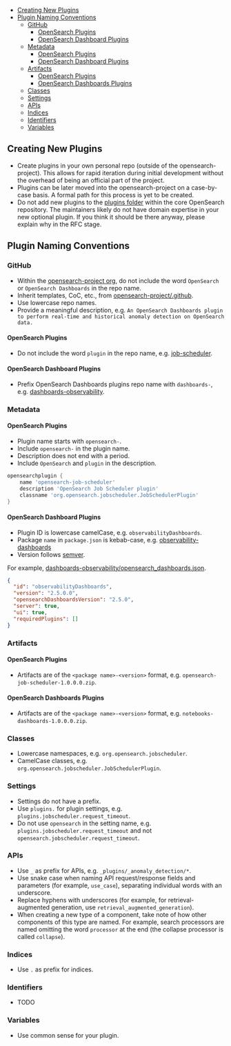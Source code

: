 - [Creating New Plugins](#creating-new-plugins)
- [Plugin Naming Conventions](#plugin-naming-conventions)
  - [GitHub](#github)
    - [OpenSearch Plugins](#opensearch-plugins)
    - [OpenSearch Dashboard Plugins](#opensearch-dashboard-plugins)
  - [Metadata](#metadata)
    - [OpenSearch Plugins](#opensearch-plugins-1)
    - [OpenSearch Dashboard Plugins](#opensearch-dashboard-plugins-1)
  - [Artifacts](#artifacts)
    - [OpenSearch Plugins](#opensearch-plugins-2)
    - [OpenSearch Dashboards Plugins](#opensearch-dashboards-plugins)
  - [Classes](#classes)
  - [Settings](#settings)
  - [APIs](#apis)
  - [Indices](#indices)
  - [Identifiers](#identifiers)
  - [Variables](#variables)

## Creating New Plugins

- Create plugins in your own personal repo (outside of the opensearch-project). This allows for rapid iteration during initial development without the overhead of being an official part of the project.
- Plugins can be later moved into the opensearch-project on a case-by-case basis. A formal path for this process is yet to be created.
- Do not add new plugins to the [plugins folder](https://github.com/opensearch-project/OpenSearch/tree/main/plugins) within the core OpenSearch repository. The maintainers likely do not have domain expertise in your new optional plugin. If you think it should be there anyway, please explain why in the RFC stage.   

## Plugin Naming Conventions

### GitHub

- Within the [opensearch-project org](https://github.com/opensearch-project), do not include the word `OpenSearch` or `OpenSearch Dashboards` in the repo name.
- Inherit templates, CoC, etc., from [opensearch-project/.github](https://github.com/opensearch-project/.github).
- Use lowercase repo names.
- Provide a meaningful description, e.g. `An OpenSearch Dashboards plugin to perform real-time and historical anomaly detection on OpenSearch data.`

#### OpenSearch Plugins

- Do not include the word `plugin` in the repo name, e.g. [job-scheduler](https://github.com/opensearch-project/job-scheduler).

#### OpenSearch Dashboard Plugins

- Prefix OpenSearch Dashboards plugins repo name with `dashboards-`, e.g. [dashboards-observability](https://github.com/opensearch-project/dashboards-observability).

### Metadata

#### OpenSearch Plugins

- Plugin name starts with `opensearch-`.
- Include `opensearch-` in the plugin name.
- Description does not end with a period.
- Include `OpenSearch` and `plugin` in the description.

```groovy
opensearchplugin {
    name 'opensearch-job-scheduler'
    description 'OpenSearch Job Scheduler plugin'
    classname 'org.opensearch.jobscheduler.JobSchedulerPlugin'
}
```

#### OpenSearch Dashboard Plugins

- Plugin ID is lowercase camelCase, e.g. `observabilityDashboards`.
- Package `name` in `package.json` is kebab-case, e.g. [observability-dashboards](https://github.com/opensearch-project/dashboards-observability/blob/2.5/package.json)
- Version follows [semver](https://semver.org/).

For example, [dashboards-observability/opensearch_dashboards.json](https://github.com/opensearch-project/dashboards-observability/blob/2.5/opensearch_dashboards.json).

```json
{
  "id": "observabilityDashboards",
  "version": "2.5.0.0",
  "opensearchDashboardsVersion": "2.5.0",
  "server": true,
  "ui": true,
  "requiredPlugins": []
}
```

### Artifacts

#### OpenSearch Plugins

- Artifacts are of the `<package name>-<version>` format, e.g. `opensearch-job-scheduler-1.0.0.0.zip`.

#### OpenSearch Dashboards Plugins

- Artifacts are of the `<package name>-<version>` format, e.g. `notebooks-dashboards-1.0.0.0.zip`.

### Classes

- Lowercase namespaces, e.g. `org.opensearch.jobscheduler`.
- CamelCase classes, e.g. `org.opensearch.jobscheduler.JobSchedulerPlugin`.

### Settings

- Settings do not have a prefix.
- Use `plugins.` for plugin settings, e.g. `plugins.jobscheduler.request_timeout`.
- Do not use `opensearch` in the setting name, e.g. `plugins.jobscheduler.request_timeout` and not `opensearch.jobscheduler.request_timeout`.

### APIs

- Use `_` as prefix for APIs, e.g. `_plugins/_anomaly_detection/*`.
- Use snake case when naming API request/response fields and parameters (for example, `use_case`), separating individual words with an underscore.
- Replace hyphens with underscores (for example, for retrieval-augmented generation, use `retrieval_augmented_generation`).
- When creating a new type of a component, take note of how other components of this type are named. For example, search processors are named omitting the word `processor` at the end (the collapse processor is called `collapse`).

### Indices

- Use `.` as prefix for indices.

### Identifiers

- TODO

### Variables

- Use common sense for your plugin.
